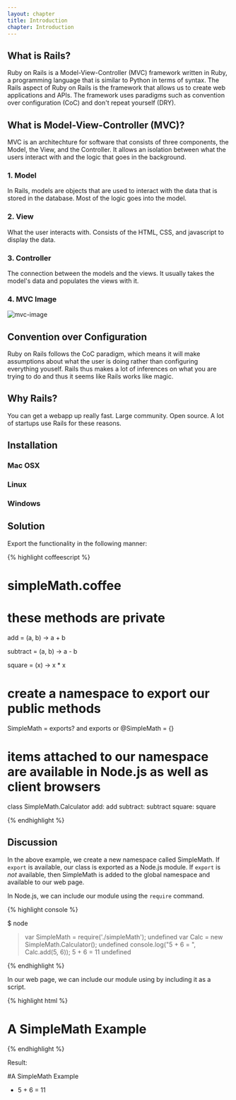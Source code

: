 ```yaml
---
layout: chapter
title: Introduction
chapter: Introduction
---
```

## What is Rails?

Ruby on Rails is a Model-View-Controller (MVC) framework written in Ruby,
a programming language that is similar to Python in terms of syntax.
The Rails aspect of Ruby on Rails is the framework that allows us to
create web applications and APIs.  The framework uses paradigms such as
convention over configuration (CoC) and don't repeat yourself (DRY).

## What is Model-View-Controller (MVC)?
MVC is an architechture for software that consists of three components,
the Model, the View, and the Controller.  It allows an isolation between
what the users interact with and the logic that goes in the background.

### 1. Model
In Rails, models are objects that are used to interact with the data that is stored in the database.  Most of the logic goes into the model.

### 2. View
What the user interacts with.  Consists of the HTML, CSS, and javascript to display the data.

### 3. Controller
The connection between the models and the views.  It usually takes the model's data and populates the views with it.

### 4. MVC Image
![mvc-image](http://railstutorial.org/images/figures/mvc_detailed-full.png)

## Convention over Configuration
Ruby on Rails follows the CoC paradigm, which means it will make assumptions about what the user is doing rather than
configuring everything youself.  Rails thus makes a lot of inferences on what you are trying to do and thus it seems
like Rails works like magic.

## Why Rails?

You can get a webapp up really fast.
Large community.
Open source.
A lot of startups use Rails for these reasons.

## Installation

### Mac OSX

### Linux

### Windows


## Solution

Export the functionality in the following manner:

{% highlight coffeescript %}

# simpleMath.coffee

# these methods are private
add = (a, b) ->
  a + b

subtract = (a, b) ->
  a - b

square = (x) ->
  x * x

# create a namespace to export our public methods
SimpleMath = exports? and exports or @SimpleMath = {}

# items attached to our namespace are available in Node.js as well as client browsers
class SimpleMath.Calculator
  add: add
  subtract: subtract
  square: square

{% endhighlight %}

## Discussion

In the above example, we create a new namespace called SimpleMath.  If `export` is available, our class is exported as a Node.js module.  If `export` is *not* available, then SimpleMath is added to the global namespace and available to our web page.

In Node.js, we can include our module using the `require` command.

{% highlight console %}

$ node

> var SimpleMath = require('./simpleMath');
undefined
> var Calc = new SimpleMath.Calculator();
undefined
> console.log("5 + 6 = ", Calc.add(5, 6));
5 + 6 =  11
undefined
> 

{% endhighlight %}

In our web page, we can include our module using by including it as a script.

{% highlight html %}

<!DOCTYPE HTML>
<html lang="en-US">
<head>
  <meta charset="UTF-8">
  <title>SimpleMath Module Example</title>
  <script src="http://ajax.googleapis.com/ajax/libs/jquery/1.7.2/jquery.min.js"></script>
  <script src="simpleMath.js"></script>
  <script>
    jQuery(document).ready(function (){
      var Calculator = new SimpleMath.Calculator();
      var result = $('<li>').html("5 + 6 = " + Calculator.add(5, 6));
      $('#SampleResults').append(result); 
    });
  </script>
</head>
<body>
  <h1>A SimpleMath Example</h1>
  <ul id="SampleResults"></ul>
</body>
</html>

{% endhighlight %}

Result:

#A SimpleMath Example
* 5 + 6 = 11
